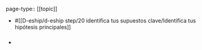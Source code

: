 page-type:: [[topic]]

- #[[D-eship/d-eship step/20 identifica tus supuestos clave/Identifica tus hipótesis principales]]

- ### 



